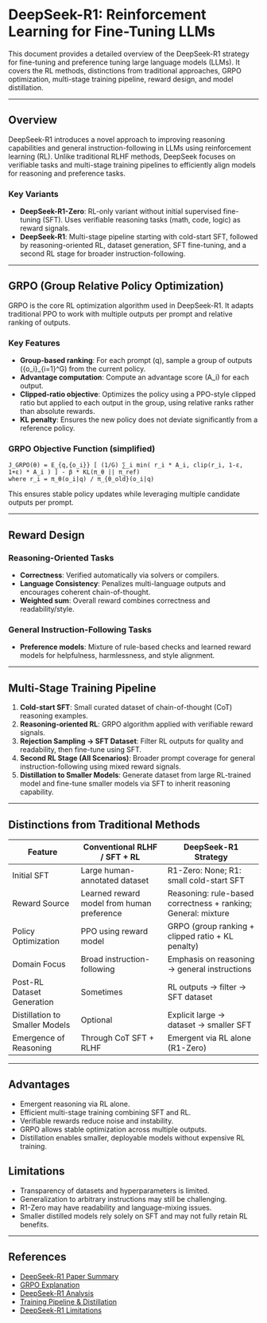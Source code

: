 # DeepSeek-R1: Reinforcement Learning for Fine-Tuning LLMs

This document provides a detailed overview of the DeepSeek-R1 strategy for fine-tuning and preference tuning large language models (LLMs). It covers the RL methods, distinctions from traditional approaches, GRPO optimization, multi-stage training pipeline, reward design, and model distillation.

---

## Overview
DeepSeek-R1 introduces a novel approach to improving reasoning capabilities and general instruction-following in LLMs using reinforcement learning (RL). Unlike traditional RLHF methods, DeepSeek focuses on verifiable tasks and multi-stage training pipelines to efficiently align models for reasoning and preference tasks.

### Key Variants
- **DeepSeek-R1-Zero**: RL-only variant without initial supervised fine-tuning (SFT). Uses verifiable reasoning tasks (math, code, logic) as reward signals.
- **DeepSeek-R1**: Multi-stage pipeline starting with cold-start SFT, followed by reasoning-oriented RL, dataset generation, SFT fine-tuning, and a second RL stage for broader instruction-following.

---

## GRPO (Group Relative Policy Optimization)

GRPO is the core RL optimization algorithm used in DeepSeek-R1. It adapts traditional PPO to work with multiple outputs per prompt and relative ranking of outputs.

### Key Features
- **Group-based ranking**: For each prompt \(q\), sample a group of outputs \(\{o_i\}_{i=1}^G\) from the current policy.
- **Advantage computation**: Compute an advantage score \(A_i\) for each output.
- **Clipped-ratio objective**: Optimizes the policy using a PPO-style clipped ratio but applied to each output in the group, using relative ranks rather than absolute rewards.
- **KL penalty**: Ensures the new policy does not deviate significantly from a reference policy.

### GRPO Objective Function (simplified)
```
J_GRPO(θ) = E_{q,{o_i}} [ (1/G) ∑_i min( r_i * A_i, clip(r_i, 1-ε, 1+ε) * A_i ) ] - β * KL(π_θ || π_ref)
where r_i = π_θ(o_i|q) / π_{θ_old}(o_i|q)
```
This ensures stable policy updates while leveraging multiple candidate outputs per prompt.

---

## Reward Design

### Reasoning-Oriented Tasks
- **Correctness**: Verified automatically via solvers or compilers.
- **Language Consistency**: Penalizes multi-language outputs and encourages coherent chain-of-thought.
- **Weighted sum**: Overall reward combines correctness and readability/style.

### General Instruction-Following Tasks
- **Preference models**: Mixture of rule-based checks and learned reward models for helpfulness, harmlessness, and style alignment.

---

## Multi-Stage Training Pipeline

1. **Cold-start SFT**: Small curated dataset of chain-of-thought (CoT) reasoning examples.
2. **Reasoning-oriented RL**: GRPO algorithm applied with verifiable reward signals.
3. **Rejection Sampling → SFT Dataset**: Filter RL outputs for quality and readability, then fine-tune using SFT.
4. **Second RL Stage (All Scenarios)**: Broader prompt coverage for general instruction-following using mixed reward signals.
5. **Distillation to Smaller Models**: Generate dataset from large RL-trained model and fine-tune smaller models via SFT to inherit reasoning capability.

---

## Distinctions from Traditional Methods

| Feature | Conventional RLHF / SFT + RL | DeepSeek-R1 Strategy |
|---------|-----------------------------|----------------------|
| Initial SFT | Large human-annotated dataset | R1-Zero: None; R1: small cold-start SFT |
| Reward Source | Learned reward model from human preference | Reasoning: rule-based correctness + ranking; General: mixture |
| Policy Optimization | PPO using reward model | GRPO (group ranking + clipped ratio + KL penalty) |
| Domain Focus | Broad instruction-following | Emphasis on reasoning → general instructions |
| Post-RL Dataset Generation | Sometimes | RL outputs → filter → SFT dataset |
| Distillation to Smaller Models | Optional | Explicit large → dataset → smaller SFT |
| Emergence of Reasoning | Through CoT SFT + RLHF | Emergent via RL alone (R1-Zero) |

---

## Advantages
- Emergent reasoning via RL alone.
- Efficient multi-stage training combining SFT and RL.
- Verifiable rewards reduce noise and instability.
- GRPO allows stable optimization across multiple outputs.
- Distillation enables smaller, deployable models without expensive RL training.

## Limitations
- Transparency of datasets and hyperparameters is limited.
- Generalization to arbitrary instructions may still be challenging.
- R1-Zero may have readability and language-mixing issues.
- Smaller distilled models rely solely on SFT and may not fully retain RL benefits.

---

## References
- [DeepSeek-R1 Paper Summary](https://liweinlp.com/wp-content/uploads/2025/01/DeepSeek_R1.pdf?utm_source=chatgpt.com)
- [GRPO Explanation](https://www.emergentmind.com/articles/2501.12948?utm_source=chatgpt.com)
- [DeepSeek-R1 Analysis](https://queirozf.com/entries/paper-summary-deepseek-r1-incentivizing-reasoning-capability-in-llms-via-reinforcement-learning?utm_source=chatgpt.com)
- [Training Pipeline & Distillation](https://st143575.github.io/steppenwolf.github.io/2025/02/02/DeepSeek-R1/?utm_source=chatgpt.com)
- [DeepSeek-R1 Limitations](https://papers.baulab.info/papers/DeepSeek-2025.pdf?utm_source=chatgpt.com)

